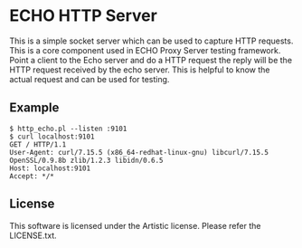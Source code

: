 # ECHO HTTP Server

This is a simple socket server which can be used to capture HTTP
requests. This is a core component used in ECHO Proxy Server testing
framework. Point a client to the Echo server and do a HTTP request
the reply will be the HTTP request received by the echo server. This is
helpful to know the actual request and can be used for testing.

## Example

    $ http_echo.pl --listen :9101
    $ curl localhost:9101
    GET / HTTP/1.1
    User-Agent: curl/7.15.5 (x86_64-redhat-linux-gnu) libcurl/7.15.5
    OpenSSL/0.9.8b zlib/1.2.3 libidn/0.6.5
    Host: localhost:9101
    Accept: */*
                
## License    

This software is licensed under the Artistic license. Please refer the
LICENSE.txt.

